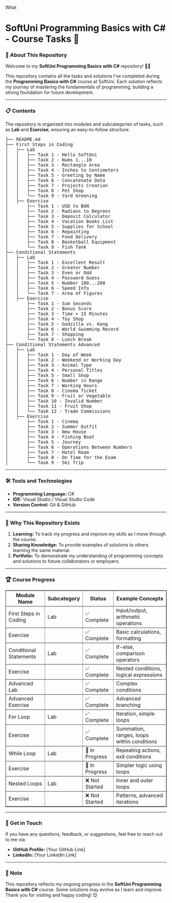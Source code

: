 What <h1>SoftUni Programming Basics with C# - Course Tasks 🚀</h1>
<h3>📖 About This Repository</h3>
<p>Welcome to my <b>SoftUni Programming Basics with C#</b> repository! 👨‍💻</p>
<p>This repository contains all the tasks and solutions I’ve completed during the <b>Programming Basics with C#</b> course at SoftUni. Each solution reflects my journey of mastering the fundamentals of programming, building a strong foundation for future development.</p>
<hr>
<h3>📋 Contents</h3>
<p>The repository is organized into modules and subcategories of tasks, such as <b>Lab</b> and <b>Exercise</b>, ensuring an easy-to-follow structure:</p>
<pre>
├── README.md  
├── First Steps in Coding  
│   ├── Lab  
│   │   ├── Task 1 - Hello SoftUni
│   │   ├── Task 2 - Nums 1...10
│   │	├── Task 3 - Rectangle Area
│   │	├── Task 4 - Inches to Centimeters
│   │	├── Task 5 - Greeting by Name
│   │	├── Task 6 - Concatenate Data
│   │	├── Task 7 - Projects Creation
│   │	├── Task 8 - Pet Shop
│   │   └── Task 9 - Yard Greening
│   ├── Exercise  
│       ├── Task 1 - USD to BGN 
│       ├── Task 2 - Radians to Degrees
│       ├── Task 3 - Deposit Calculator
│       ├── Task 4 - Vacation Books List
│       ├── Task 5 - Supplies for School
│       ├── Task 6 - Repainting
│       ├── Task 7 - Food Delivery
│       ├── Task 8 - Basketball Equipment
│       └── Task 9 - Fish Tank
├── Conditional Statements  
│   ├── Lab  
│   │   ├── Task 1 - Excellent Result
│   │   ├── Task 2 - Greater Number
│   │	├── Task 3 - Even or Odd
│   │	├── Task 4 - Password Guess
│   │	├── Task 5 - Number 100...200
│   │	├── Task 6 - Speed Info
│   │   └── Task 7 - Area of Figures
│   ├── Exercise  
│       ├── Task 1 - Sum Seconds
│       ├── Task 2 - Bonus Score
│       ├── Task 3 - Time + 15 Minutes
│       ├── Task 4 - Toy Shop
│       ├── Task 5 - Godzilla vs. Kong
│       ├── Task 6 - World Swimming Record
│       ├── Task 7 - Shopping
│       └── Task 8 - Lunch Break
├── Conditional Statements Advanced
│   ├── Lab  
│   │   ├── Task 1 - Day of Week
│   │   ├── Task 2 - Weekend or Working Day
│   │	├── Task 3 - Animal Type
│   │	├── Task 4 - Personal Titles
│   │	├── Task 5 - Small Shop
│   │	├── Task 6 - Number in Range
│   │	├── Task 7 - Working Hours
│   │	├── Task 8 - Cinema Ticket
│   │	├── Task 9 - Fruit or Vegetable
│   │	├── Task 10 - Invalid Number
│   │	├── Task 11 - Fruit Shop
│   │   └── Task 12 - Trade Commissions
│   ├── Exercise  
│       ├── Task 1 - Cinema
│       ├── Task 2 - Summer Outfit
│       ├── Task 3 - New House
│       ├── Task 4 - Fishing Boat
│       ├── Task 5 - Journey
│       ├── Task 6 - Operations Between Numbers
│       ├── Task 7 - Hotel Room
│       ├── Task 8 - On Time for the Exam
│       └── Task 9 - Ski Trip
</pre>
<hr>
<h3>🛠️ Tools and Technologies</h3>
<ul>
	<li><b>Programming Language:</b> C#</li>
	<li><b>IDE:</b> Visual Studio / Visual Studio Code</li>
	<li><b>Version Control:</b> Git & GitHub</li>
</ul>
<hr>
<h3>🤔 Why This Repository Exists</h3>
<ol>
	<li><b>Learning:</b> To track my progress and improve my skills as I move through the course.</li>
	<li><b>Sharing Knowledge:</b> To provide examples of solutions to others learning the same material.</li>
	<li><b>Portfolio:</b> To demonstrate my understanding of programming concepts and solutions to future collaborators or employers.</li>
</ol>
<hr>
<h3>🏆 Course Progress</h3>
<table border="1">
  <thead>
    <tr>
      <th>Module Name</th>
      <th>Subcategory</th>
      <th>Status</th>
      <th>Example Concepts</th>
    </tr>
  </thead>
  <tbody>
    <tr>
      <td>First Steps in Coding</td>
      <td>Lab</td>
      <td>✅ Complete</td>
      <td>Input/output, arithmetic operations</td>
    </tr>
    <tr>
      <td>Exercise</td>
      <td></td>
      <td>✅ Complete</td>
      <td>Basic calculations, formatting</td>
    </tr>
    <tr>
      <td>Conditional Statements</td>
      <td>Lab</td>
      <td>✅ Complete</td>
      <td>If-else, comparison operators</td>
    </tr>
    <tr>
      <td>Exercise</td>
      <td></td>
      <td>✅ Complete</td>
      <td>Nested conditions, logical expressions</td>
    </tr>
    <tr>
      <td>Advanced Lab</td>
      <td></td>
      <td>✅ Complete</td>
      <td>Complex conditions</td>
    </tr>
    <tr>
      <td>Advanced Exercise</td>
      <td></td>
      <td>✅ Complete</td>
      <td>Advanced branching</td>
    </tr>
    <tr>
      <td>For Loop</td>
      <td>Lab</td>
      <td>✅ Complete</td>
      <td>Iteration, simple loops</td>
    </tr>
    <tr>
      <td>Exercise</td>
      <td></td>
      <td>✅ Complete</td>
      <td>Summation, ranges, loops within conditions</td>
    </tr>
    <tr>
      <td>While Loop</td>
      <td>Lab</td>
      <td>🚧 In Progress</td>
      <td>Repeating actions, exit conditions</td>
    </tr>
    <tr>
      <td>Exercise</td>
      <td></td>
      <td>🚧 In Progress</td>
      <td>Simpler logic using loops</td>
    </tr>
    <tr>
      <td>Nested Loops</td>
      <td>Lab</td>
      <td>❌ Not Started</td>
      <td>Inner and outer loops</td>
    </tr>
    <tr>
      <td>Exercise</td>
      <td></td>
      <td>❌ Not Started</td>
      <td>Patterns, advanced iterations</td>
    </tr>
  </tbody>
</table>
<hr>
<h3>🌟 Get in Touch</h3>
<p>If you have any questions, feedback, or suggestions, feel free to reach out to me via:</p>
<ul>
	<li><b>GitHub Profile:</b> [Your GitHub Link]</li>
	<li><b>LinkedIn:</b> [Your LinkedIn Link]</li>
</ul>
<hr>
<h3>📢 Note</h3>
<p>This repository reflects my ongoing progress in the <b>SoftUni Programming Basics with C#</b> course. Some solutions may evolve as I learn and improve. Thank you for visiting and happy coding! 😊</p>
